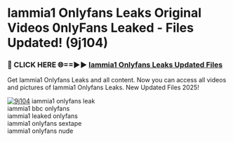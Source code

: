 # Iammia1 Onlyfans Leaks Original Videos 0nlyFans Leaked - Files Updated! (9j104)

<h3>🔴 CLICK HERE 🌐==►► <a href="https://tinyurl.com/x26r9saj" rel="nofollow">Iammia1 Onlyfans Leaks Updated Files</a></h3>

Get Iammia1 Onlyfans Leaks and all content. Now you can access all videos and pictures of Iammia1 Onlyfans Leaks. New Updated Files 2025!

[![9j104](https://i.imgur.com/LkgZPqh.gif)](https://tinyurl.com/x26r9saj)
iammia1 onlyfans leak<br>
iammia1 bbc onlyfans<br>
iammia1 leaked onlyfans<br>
iammia1 onlyfans sextape<br>
iammia1 onlyfans nude